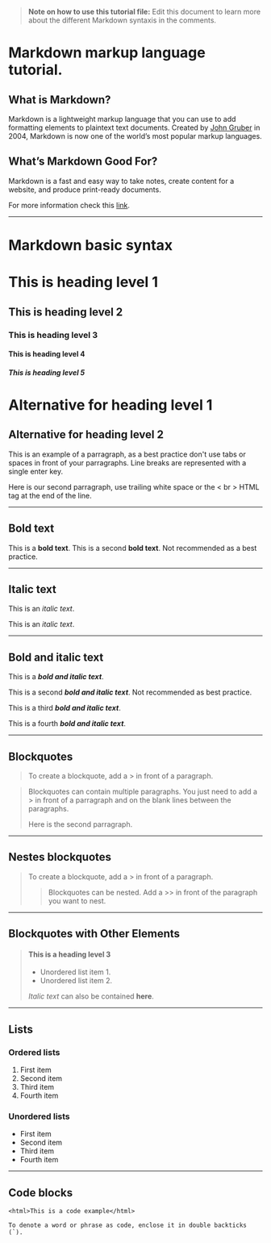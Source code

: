 [//]: <> (This is a comment. Look for more information here: https://www.markdownguide.org/basic-syntax/)

> **Note on how to use this tutorial file:** Edit this document to learn more about the different Markdown syntaxis in the comments.

# Markdown markup language tutorial. 
## What is Markdown?

Markdown is a lightweight markup language that you can use to add formatting elements to plaintext text documents. Created by [John Gruber](https://daringfireball.net/projects/markdown/) in 2004, Markdown is now one of the world’s most popular markup languages.

## What’s Markdown Good For?
Markdown is a fast and easy way to take notes, create content for a website, and produce print-ready documents.

For more information check this [link](https://www.markdownguide.org/getting-started/).



----------------------------------------

# Markdown basic syntax
# This is heading level 1
## This is heading level 2
### This is heading level 3
#### This is heading level 4
##### This is heading level 5

Alternative for heading level 1
================================

Alternative for heading level 2
--------------------------------

This is an example of a parragraph, as a best practice don't use tabs or spaces in front of your parragraphs.
Line breaks are represented with a single enter key.

Here is our second parragraph, use trailing white space or the < br > HTML tag at the end of the line.

----------------------------------------

## Bold text
This is a **bold text**.
This is a second __bold text__. Not recommended as a best practice.

----------------------------------------

## Italic text
This is an *italic text*.

This is an _italic text_.

----------------------------------------

## Bold and italic text
This is a ***bold and italic text***.

This is a second ___bold and italic text___. Not recommended as best practice.

This is a third __*bold and italic text*__.

This is a fourth **_bold and italic text_**.

----------------------------------------

## Blockquotes
>To create a blockquote, add a > in front of a paragraph.

>Blockquotes can contain multiple paragraphs. You just need to add a > in front of a parragraph and on the blank lines between the paragraphs.
>
>Here is the second parragraph.

----------------------------------------

## Nestes blockquotes
>To create a blockquote, add a > in front of a paragraph.
>
>>Blockquotes can be nested. Add a >> in front of the paragraph you want to nest.

----------------------------------------

## Blockquotes with Other Elements
> #### This is a heading level 3
>
> - Unordered list item 1.
> - Unordered list item 2.
>
>  *Italic text* can also be contained **here**.

----------------------------------------

## Lists
### Ordered lists
1. First item
2. Second item
3. Third item
4. Fourth item

### Unordered lists
- First item
- Second item
- Third item
- Fourth item

----------------------------------------

## Code blocks
`<html>This is a code example</html>`

``To denote a word or phrase as code, enclose it in double backticks (`).``
